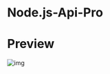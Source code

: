 # Node.js-Api-Pro
# Preview

![img](https://cdn.discordapp.com/attachments/1335597135202353224/1382981854386192515/20250613_141551.jpg?ex=684d21b8&is=684bd038&hm=9c94d7c330243afd0316928c4fdc1d771ce322a6b608a2f9ff46a2943a714ff4&&)
